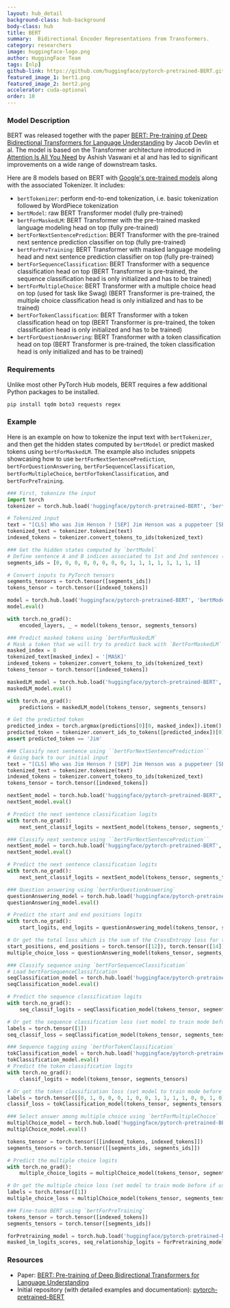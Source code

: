 ```yaml
---
layout: hub_detail
background-class: hub-background
body-class: hub
title: BERT
summary:  Bidirectional Encoder Representations from Transformers.
category: researchers
image: huggingface-logo.png
author: HuggingFace Team
tags: [nlp]
github-link: https://github.com/huggingface/pytorch-pretrained-BERT.git
featured_image_1: bert1.png
featured_image_2: bert2.png
accelerator: cuda-optional
order: 10
---
```


### Model Description

BERT was released together with the paper [BERT: Pre-training of Deep Bidirectional Transformers for Language Understanding](https://arxiv.org/abs/1810.04805) by Jacob Devlin et al. The model is based on the Transformer architecture introduced in [Attention Is All You Need](https://arxiv.org/abs/1706.03762) by Ashish Vaswani et al and has led to significant improvements on a wide range of downstream tasks.

Here are 8 models based on BERT with [Google's pre-trained models](https://github.com/google-research/bert) along with the associated Tokenizer.
It includes:
- `bertTokenizer`: perform end-to-end tokenization, i.e. basic tokenization followed by WordPiece tokenization
- `bertModel`: raw BERT Transformer model (fully pre-trained)
- `bertForMaskedLM`: BERT Transformer with the pre-trained masked language modeling head on top (fully pre-trained)
- `bertForNextSentencePrediction`: BERT Transformer with the pre-trained next sentence prediction classifier on top (fully pre-trained)
- `bertForPreTraining`: BERT Transformer with masked language modeling head and next sentence prediction classifier on top (fully pre-trained)
- `bertForSequenceClassification`: BERT Transformer with a sequence classification head on top (BERT Transformer is pre-trained, the sequence classification head is only initialized and has to be trained)
- `bertForMultipleChoice`: BERT Transformer with a multiple choice head on top (used for task like Swag) (BERT Transformer is pre-trained, the multiple choice classification head is only initialized and has to be trained)
- `bertForTokenClassification`: BERT Transformer with a token classification head on top (BERT Transformer is pre-trained, the token classification head is only initialized and has to be trained)
- `bertForQuestionAnswering`: BERT Transformer with a token classification head on top (BERT Transformer is pre-trained, the token classification head is only initialized and has to be trained)

### Requirements

Unlike most other PyTorch Hub models, BERT requires a few additional Python packages to be installed.

```bash
pip install tqdm boto3 requests regex
```

### Example

Here is an example on how to tokenize the input text with `bertTokenizer`, and then get the hidden states computed by `bertModel` or predict masked tokens using `bertForMaskedLM`. The example also includes snippets showcasing how to use `bertForNextSentencePrediction`, `bertForQuestionAnswering`, `bertForSequenceClassification`, `bertForMultipleChoice`, `bertForTokenClassification`, and `bertForPreTraining`.

```python
### First, tokenize the input
import torch
tokenizer = torch.hub.load('huggingface/pytorch-pretrained-BERT', 'bertTokenizer', 'bert-base-cased', do_basic_tokenize=False)

# Tokenized input
text = "[CLS] Who was Jim Henson ? [SEP] Jim Henson was a puppeteer [SEP]"
tokenized_text = tokenizer.tokenize(text)
indexed_tokens = tokenizer.convert_tokens_to_ids(tokenized_text)
```

```python
### Get the hidden states computed by `bertModel`
# Define sentence A and B indices associated to 1st and 2nd sentences (see paper)
segments_ids = [0, 0, 0, 0, 0, 0, 0, 0, 1, 1, 1, 1, 1, 1, 1, 1]

# Convert inputs to PyTorch tensors
segments_tensors = torch.tensor([segments_ids])
tokens_tensor = torch.tensor([indexed_tokens])

model = torch.hub.load('huggingface/pytorch-pretrained-BERT', 'bertModel', 'bert-base-cased')
model.eval()

with torch.no_grad():
    encoded_layers, _ = model(tokens_tensor, segments_tensors)
```

```python
### Predict masked tokens using `bertForMaskedLM`
# Mask a token that we will try to predict back with `BertForMaskedLM`
masked_index = 8
tokenized_text[masked_index] = '[MASK]'
indexed_tokens = tokenizer.convert_tokens_to_ids(tokenized_text)
tokens_tensor = torch.tensor([indexed_tokens])

maskedLM_model = torch.hub.load('huggingface/pytorch-pretrained-BERT', 'bertForMaskedLM', 'bert-base-cased')
maskedLM_model.eval()

with torch.no_grad():
    predictions = maskedLM_model(tokens_tensor, segments_tensors)

# Get the predicted token
predicted_index = torch.argmax(predictions[0][0, masked_index]).item()
predicted_token = tokenizer.convert_ids_to_tokens([predicted_index])[0]
assert predicted_token == 'Jim'
```

```python
### Classify next sentence using ``bertForNextSentencePrediction``
# Going back to our initial input
text = "[CLS] Who was Jim Henson ? [SEP] Jim Henson was a puppeteer [SEP]"
tokenized_text = tokenizer.tokenize(text)
indexed_tokens = tokenizer.convert_tokens_to_ids(tokenized_text)
tokens_tensor = torch.tensor([indexed_tokens])

nextSent_model = torch.hub.load('huggingface/pytorch-pretrained-BERT', 'bertForNextSentencePrediction', 'bert-base-cased')
nextSent_model.eval()

# Predict the next sentence classification logits
with torch.no_grad():
    next_sent_classif_logits = nextSent_model(tokens_tensor, segments_tensors)
```

```python
### Classify next sentence using ``bertForNextSentencePrediction``
nextSent_model = torch.hub.load('huggingface/pytorch-pretrained-BERT', 'bertForNextSentencePrediction', 'bert-base-cased')
nextSent_model.eval()

# Predict the next sentence classification logits
with torch.no_grad():
    next_sent_classif_logits = nextSent_model(tokens_tensor, segments_tensors)
```

```python
### Question answering using `bertForQuestionAnswering`
questionAnswering_model = torch.hub.load('huggingface/pytorch-pretrained-BERT', 'bertForQuestionAnswering', 'bert-base-cased')
questionAnswering_model.eval()

# Predict the start and end positions logits
with torch.no_grad():
    start_logits, end_logits = questionAnswering_model(tokens_tensor, segments_tensors)

# Or get the total loss which is the sum of the CrossEntropy loss for the start and end token positions (set model to train mode before if used for training)
start_positions, end_positions = torch.tensor([12]), torch.tensor([14])
multiple_choice_loss = questionAnswering_model(tokens_tensor, segments_tensors, start_positions=start_positions, end_positions=end_positions)
```

```python
### Classify sequence using `bertForSequenceClassification`
# Load bertForSequenceClassification
seqClassification_model = torch.hub.load('huggingface/pytorch-pretrained-BERT', 'bertForSequenceClassification', 'bert-base-cased', num_labels=2)
seqClassification_model.eval()

# Predict the sequence classification logits
with torch.no_grad():
    seq_classif_logits = seqClassification_model(tokens_tensor, segments_tensors)

# Or get the sequence classification loss (set model to train mode before if used for training)
labels = torch.tensor([1])
seq_classif_loss = seqClassification_model(tokens_tensor, segments_tensors, labels=labels)
```

```python
### Sequence tagging using `bertForTokenClassification`
tokClassification_model = torch.hub.load('huggingface/pytorch-pretrained-BERT', 'bertForTokenClassification', 'bert-base-cased', num_labels=2)
tokClassification_model.eval()
# Predict the token classification logits
with torch.no_grad():
    classif_logits = model(tokens_tensor, segments_tensors)

# Or get the token classification loss (set model to train mode before if used for training)
labels = torch.tensor([[0, 1, 0, 0, 0, 1, 0, 0, 1, 1, 1, 1, 0, 0, 1, 0]])
classif_loss = tokClassification_model(tokens_tensor, segments_tensors, labels=labels)
```

```python
### Select answer among multiple choice using `bertForMultipleChoice`
multiplChoice_model = torch.hub.load('huggingface/pytorch-pretrained-BERT', 'bertForMultipleChoice', 'bert-base-cased', num_choices=2)
multiplChoice_model.eval()

tokens_tensor = torch.tensor([[indexed_tokens, indexed_tokens]])
segments_tensors = torch.tensor([[segments_ids, segments_ids]])

# Predict the multiple choice logits
with torch.no_grad():
    multiple_choice_logits = multiplChoice_model(tokens_tensor, segments_tensors)

# Or get the multiple choice loss (set model to train mode before if used for training)
labels = torch.tensor([1])
multiple_choice_loss = multiplChoice_model(tokens_tensor, segments_tensors, labels=labels)
```

```python
### Fine-tune BERT using `bertForPreTraining`
tokens_tensor = torch.tensor([indexed_tokens])
segments_tensors = torch.tensor([segments_ids])

forPretraining_model = torch.hub.load('huggingface/pytorch-pretrained-BERT', 'bertForPreTraining', 'bert-base-cased')
masked_lm_logits_scores, seq_relationship_logits = forPretraining_model(tokens_tensor, segments_tensors)
```

### Resources

 - Paper: [BERT: Pre-training of Deep Bidirectional Transformers for Language Understanding](https://arxiv.org/abs/1810.04805)
 - Initial repository (with detailed examples and documentation): [pytorch-pretrained-BERT](https://github.com/huggingface/pytorch-pretrained-BERT)

